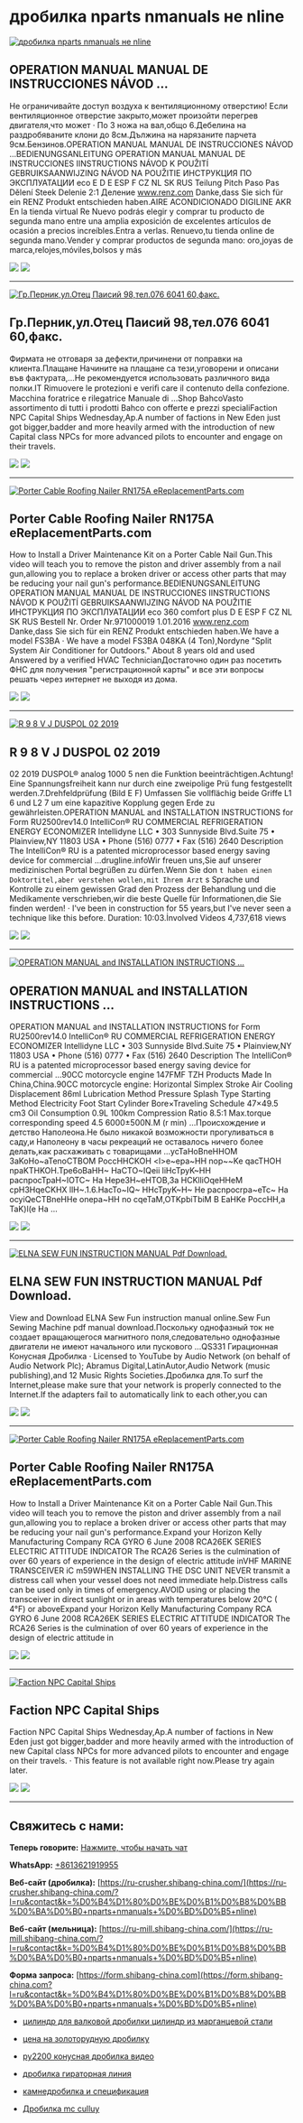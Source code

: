 # дробилка nparts nmanuals не nline

<a href="https://swt.shibang-china.com/?l=ru&img&k=%D0%B4%D1%80%D0%BE%D0%B1%D0%B8%D0%BB%D0%BA%D0%B0+nparts+nmanuals+%D0%BD%D0%B5+nline" target="_blank">![дробилка nparts nmanuals не nline](http://static.shibang-china.com/all-800x300/1402.jpg)</a>

## OPERATION MANUAL MANUAL DE INSTRUCCIONES N&#193;VOD …
Не ограничивайте доступ воздуха к вентиляционному отверстию! Если вентиляционное отверстие закрыто,может произойти перегрев двигателя,что может&nbsp;&#0183;&#32;По 3 ножа на вал,общо 6.Дебелина на раздробяваните клони до 8см.Дължина на нарязаните парчета 9см.Бензинов.OPERATION MANUAL MANUAL DE INSTRUCCIONES N&#193;VOD …BEDIENUNGSANLEITUNG OPERATION MANUAL MANUAL DE INSTRUCCIONES IINSTRUCTIONS N&#193;VOD K POUŽIT&#205; GEBRUIKSAANWIJZING N&#193;VOD NA POUŽITIE ИНСТРУКЦИЯ ПО ЭКСПЛУАТАЦИИ eco E D E ESP F CZ NL SK RUS Teilung Pitch Paso Pas Dělen&#237; Steek Delenie 2:1 Деление www.renz.com Danke,dass Sie sich f&#252;r ein RENZ Produkt entschieden haben.AIRE ACONDICIONADO DIGILINE AKR En la tienda virtual Re Nuevo podr&#225;s elegir y comprar tu producto de segunda mano entre una amplia exposici&#243;n de excelentes art&#237;culos de ocasi&#243;n a precios incre&#237;bles.Entra a verlas. Renuevo,tu tienda online de segunda mano.Vender y comprar productos de segunda mano: oro,joyas de marca,relojes,m&#243;viles,bolsos y m&#225;s


<a href="https://whatsapp.shibangsoft.com/WhatsApp.php" target="_blank" title="WhatsApp">![](http://static.shibang-china.com/icon/whatsapp.png)</a> <a href="https://swt.shibang-china.com/?l=ru&icon&k=%D0%B4%D1%80%D0%BE%D0%B1%D0%B8%D0%BB%D0%BA%D0%B0+nparts+nmanuals+%D0%BD%D0%B5+nline" target="_blank">![](http://static.shibang-china.com/icon/chat-ru.png)</a>

---

<a href="https://swt.shibang-china.com/?l=ru&img&k=%D0%B4%D1%80%D0%BE%D0%B1%D0%B8%D0%BB%D0%BA%D0%B0+nparts+nmanuals+%D0%BD%D0%B5+nline" target="_blank">![Гр.Перник,ул.Отец Паисий 98,тел.076 6041 60,факс.](http://static.shibang-china.com/all-800x300/282.jpg)</a>

## Гр.Перник,ул.Отец Паисий 98,тел.076 6041 60,факс.
Фирмата не отговаря за дефекти,причинени от поправки на клиента.Плащане Начините на плащане са тези,уговорени и описани във фактурата,…Не рекомендуется использовать различного вида полки.IT Rimuovere le protezioni e veriﬁ care il contenuto della confezione. Macchina foratrice e rilegatrice Manuale di …Shop BahcoVasto assortimento di tutti i prodotti Bahco con offerte e prezzi specialiFaction NPC Capital Ships Wednesday,Ap.A number of factions in New Eden just got bigger,badder and more heavily armed with the introduction of new Capital class NPCs for more advanced pilots to encounter and engage on their travels.


<a href="https://whatsapp.shibangsoft.com/WhatsApp.php" target="_blank" title="WhatsApp">![](http://static.shibang-china.com/icon/whatsapp.png)</a> <a href="https://swt.shibang-china.com/?l=ru&icon&k=%D0%B4%D1%80%D0%BE%D0%B1%D0%B8%D0%BB%D0%BA%D0%B0+nparts+nmanuals+%D0%BD%D0%B5+nline" target="_blank">![](http://static.shibang-china.com/icon/chat-ru.png)</a>

---

<a href="https://swt.shibang-china.com/?l=ru&img&k=%D0%B4%D1%80%D0%BE%D0%B1%D0%B8%D0%BB%D0%BA%D0%B0+nparts+nmanuals+%D0%BD%D0%B5+nline" target="_blank">![Porter Cable Roofing Nailer RN175A eReplacementParts.com](http://static.shibang-china.com/all-800x300/92.jpg)</a>

## Porter Cable Roofing Nailer RN175A eReplacementParts.com
How to Install a Driver Maintenance Kit on a Porter Cable Nail Gun.This video will teach you to remove the piston and driver assembly from a nail gun,allowing you to replace a broken driver or access other parts that may be reducing your nail gun's performance.BEDIENUNGSANLEITUNG OPERATION MANUAL MANUAL DE INSTRUCCIONES IINSTRUCTIONS N&#193;VOD K POUŽIT&#205; GEBRUIKSAANWIJZING N&#193;VOD NA POUŽITIE ИНСТРУКЦИЯ ПО ЭКСПЛУАТАЦИИ eco 360 comfort plus D E ESP F CZ NL SK RUS Bestell Nr. Order Nr.971000019 1.01.2016 www.renz.com Danke,dass Sie sich f&#252;r ein RENZ Produkt entschieden haben.We have a model FS3BA&nbsp;&#0183;&#32;We have a model FS3BA 048KA (4 Ton),Nordyne &quot;Split System Air Conditioner for Outdoors.&quot; About 8 years old and used Answered by a verified HVAC TechnicianДостаточно один раз посетить ФНС для получения &quot;регистрационной карты&quot; и все эти вопросы решать через интернет не выходя из дома.


<a href="https://whatsapp.shibangsoft.com/WhatsApp.php" target="_blank" title="WhatsApp">![](http://static.shibang-china.com/icon/whatsapp.png)</a> <a href="https://swt.shibang-china.com/?l=ru&icon&k=%D0%B4%D1%80%D0%BE%D0%B1%D0%B8%D0%BB%D0%BA%D0%B0+nparts+nmanuals+%D0%BD%D0%B5+nline" target="_blank">![](http://static.shibang-china.com/icon/chat-ru.png)</a>

---

<a href="https://swt.shibang-china.com/?l=ru&img&k=%D0%B4%D1%80%D0%BE%D0%B1%D0%B8%D0%BB%D0%BA%D0%B0+nparts+nmanuals+%D0%BD%D0%B5+nline" target="_blank">![R 9 8 V J DUSPOL 02 2019](http://static.shibang-china.com/all-800x300/1295.jpg)</a>

## R 9 8 V J DUSPOL 02 2019
02 2019 DUSPOL&#174; analog 1000 5 nen die Funktion beeintr&#228;chtigen.Achtung! Eine Spannungsfreiheit kann nur durch eine zweipolige Pr&#252; fung festgestellt werden.7.Drehfeldpr&#252;fung (Bild E F) Umfassen Sie vollfl&#228;chig beide Griffe L1 6 und L2 7 um eine kapazitive Kopplung gegen Erde zu gew&#228;hrleisten.OPERATION MANUAL and INSTALLATION INSTRUCTIONS for Form RU2500rev14.0 IntelliCon&#174; RU COMMERCIAL REFRIGERATION ENERGY ECONOMIZER Intellidyne LLC • 303 Sunnyside Blvd.Suite 75 • Plainview,NY 11803 USA • Phone (516) 0777 • Fax (516) 2640 Description The IntelliCon&#174; RU is a patented microprocessor based energy saving device for commercial …drugline.infoWir freuen uns,Sie auf unserer medizinischen Portal begr&#252;&#223;en zu d&#252;rfen.Wenn Sie don `t haben einen Doktortitel,aber verstehen wollen,mit Ihrem Arzt` s Sprache und Kontrolle zu einem gewissen Grad den Prozess der Behandlung und die Medikamente verschrieben,wir die beste Quelle f&#252;r Informationen,die Sie finden werden!&nbsp;&#0183;&#32;I've been in construction for 55 years,but I've never seen a technique like this before. Duration: 10:03.İnvolved Videos 4,737,618 views


<a href="https://whatsapp.shibangsoft.com/WhatsApp.php" target="_blank" title="WhatsApp">![](http://static.shibang-china.com/icon/whatsapp.png)</a> <a href="https://swt.shibang-china.com/?l=ru&icon&k=%D0%B4%D1%80%D0%BE%D0%B1%D0%B8%D0%BB%D0%BA%D0%B0+nparts+nmanuals+%D0%BD%D0%B5+nline" target="_blank">![](http://static.shibang-china.com/icon/chat-ru.png)</a>

---

<a href="https://swt.shibang-china.com/?l=ru&img&k=%D0%B4%D1%80%D0%BE%D0%B1%D0%B8%D0%BB%D0%BA%D0%B0+nparts+nmanuals+%D0%BD%D0%B5+nline" target="_blank">![OPERATION MANUAL and INSTALLATION INSTRUCTIONS …](http://static.shibang-china.com/all-800x300/122.jpg)</a>

## OPERATION MANUAL and INSTALLATION INSTRUCTIONS …
OPERATION MANUAL and INSTALLATION INSTRUCTIONS for Form RU2500rev14.0 IntelliCon&#174; RU COMMERCIAL REFRIGERATION ENERGY ECONOMIZER Intellidyne LLC • 303 Sunnyside Blvd.Suite 75 • Plainview,NY 11803 USA • Phone (516) 0777 • Fax (516) 2640 Description The IntelliCon&#174; RU is a patented microprocessor based energy saving device for commercial …90CC motorcycle engine 147FMF TZH Products Made In China,China.90CC motorcycle engine: Horizontal Simplex Stroke Air Cooling Displacement 86ml Lubrication Method Pressure Splash Type Starting Method Electricity Foot Start Cylinder Bore&#215;Traveling Schedule 47&#215;49.5 cm3 Oil Consumption 0.9L 100km Compression Ratio 8.5:1 Max.torque corresponding speed 4.5 6000&#177;500N.M (r min) …Происхождение и детство Наполеона.Не было никакой возможности прогуливаться в саду,и Наполеону в часы рекреаций не оставалось ничего более делать,как расхаживать с товарищами …ycTaHoBneHHOM 3aKoHo~aTenoCTBOM PoccHHCKOH &lt;l&gt;e~epa~HH nop~~Ke qacTHOH npaKTHKOH.Tpe6oBaHH~ HaCTO~IQeii liHcTpyK~HH pacnpocTpaH~IOTC~ Ha Hepe3H~eHTOB,3a HCKlliOqeHHeM cpH3HqeCKHX llH~.1.6.HacTo~IQ~ HHcTpyK~H~ He pacnpocrpa~eTc~ Ha ocyiQeCTBneHHe onepa~HH no cqeTaM,OTKpbiTbiM B EaHKe PoccHH,a TaK)l(e Ha …


<a href="https://whatsapp.shibangsoft.com/WhatsApp.php" target="_blank" title="WhatsApp">![](http://static.shibang-china.com/icon/whatsapp.png)</a> <a href="https://swt.shibang-china.com/?l=ru&icon&k=%D0%B4%D1%80%D0%BE%D0%B1%D0%B8%D0%BB%D0%BA%D0%B0+nparts+nmanuals+%D0%BD%D0%B5+nline" target="_blank">![](http://static.shibang-china.com/icon/chat-ru.png)</a>

---

<a href="https://swt.shibang-china.com/?l=ru&img&k=%D0%B4%D1%80%D0%BE%D0%B1%D0%B8%D0%BB%D0%BA%D0%B0+nparts+nmanuals+%D0%BD%D0%B5+nline" target="_blank">![ELNA SEW FUN INSTRUCTION MANUAL Pdf Download.](http://static.shibang-china.com/all-800x300/967.jpg)</a>

## ELNA SEW FUN INSTRUCTION MANUAL Pdf Download.
View and Download ELNA Sew Fun instruction manual online.Sew Fun Sewing Machine pdf manual download.Поскольку однофазный ток не создает вращающегося магнитного поля,следовательно однофазные двигатели не имеют начального или пускового …QS331 Гирационная Конусная Дробилка&nbsp;&#0183;&#32;Licensed to YouTube by Audio Network (on behalf of Audio Network Plc); Abramus Digital,LatinAutor,Audio Network (music publishing),and 12 Music Rights Societies.Дробилка для.To surf the Internet,please make sure that your network is properly connected to the Internet.If the adapters fail to automatically link to each other,you can


<a href="https://whatsapp.shibangsoft.com/WhatsApp.php" target="_blank" title="WhatsApp">![](http://static.shibang-china.com/icon/whatsapp.png)</a> <a href="https://swt.shibang-china.com/?l=ru&icon&k=%D0%B4%D1%80%D0%BE%D0%B1%D0%B8%D0%BB%D0%BA%D0%B0+nparts+nmanuals+%D0%BD%D0%B5+nline" target="_blank">![](http://static.shibang-china.com/icon/chat-ru.png)</a>

---

<a href="https://swt.shibang-china.com/?l=ru&img&k=%D0%B4%D1%80%D0%BE%D0%B1%D0%B8%D0%BB%D0%BA%D0%B0+nparts+nmanuals+%D0%BD%D0%B5+nline" target="_blank">![Porter Cable Roofing Nailer RN175A eReplacementParts.com](http://static.shibang-china.com/all-800x300/631.jpg)</a>

## Porter Cable Roofing Nailer RN175A eReplacementParts.com
How to Install a Driver Maintenance Kit on a Porter Cable Nail Gun.This video will teach you to remove the piston and driver assembly from a nail gun,allowing you to replace a broken driver or access other parts that may be reducing your nail gun's performance.Expand your Horizon Kelly Manufacturing Company RCA GYRO 6 June 2008 RCA26EK SERIES ELECTRIC ATTITUDE INDICATOR The RCA26 Series is the culmination of over 60 years of experience in the design of electric attitude inVHF MARINE TRANSCEIVER iC m59WHEN INSTALLING THE DSC UNIT NEVER transmit a distress call when your vessel does not need immediate help.Distress calls can be used only in times of emergency.AVOID using or placing the transceiver in direct sunlight or in areas with temperatures below 20&#176;C ( 4&#176;F) or aboveExpand your Horizon Kelly Manufacturing Company RCA GYRO 6 June 2008 RCA26EK SERIES ELECTRIC ATTITUDE INDICATOR The RCA26 Series is the culmination of over 60 years of experience in the design of electric attitude in


<a href="https://whatsapp.shibangsoft.com/WhatsApp.php" target="_blank" title="WhatsApp">![](http://static.shibang-china.com/icon/whatsapp.png)</a> <a href="https://swt.shibang-china.com/?l=ru&icon&k=%D0%B4%D1%80%D0%BE%D0%B1%D0%B8%D0%BB%D0%BA%D0%B0+nparts+nmanuals+%D0%BD%D0%B5+nline" target="_blank">![](http://static.shibang-china.com/icon/chat-ru.png)</a>

---

<a href="https://swt.shibang-china.com/?l=ru&img&k=%D0%B4%D1%80%D0%BE%D0%B1%D0%B8%D0%BB%D0%BA%D0%B0+nparts+nmanuals+%D0%BD%D0%B5+nline" target="_blank">![Faction NPC Capital Ships](http://static.shibang-china.com/all-800x300/614.jpg)</a>

## Faction NPC Capital Ships
Faction NPC Capital Ships Wednesday,Ap.A number of factions in New Eden just got bigger,badder and more heavily armed with the introduction of new Capital class NPCs for more advanced pilots to encounter and engage on their travels.&nbsp;&#0183;&#32;This feature is not available right now.Please try again later.

<a href="https://whatsapp.shibangsoft.com/WhatsApp.php" target="_blank" title="WhatsApp">![](http://static.shibang-china.com/icon/whatsapp.png)</a> <a href="https://swt.shibang-china.com/?l=ru&icon&k=%D0%B4%D1%80%D0%BE%D0%B1%D0%B8%D0%BB%D0%BA%D0%B0+nparts+nmanuals+%D0%BD%D0%B5+nline" target="_blank">![](http://static.shibang-china.com/icon/chat-ru.png)</a>

---
## Свяжитесь с нами:

**Теперь говорите:** [Нажмите, чтобы начать чат](https://swt.shibang-china.com?l=ru&contact&k=%D0%B4%D1%80%D0%BE%D0%B1%D0%B8%D0%BB%D0%BA%D0%B0+nparts+nmanuals+%D0%BD%D0%B5+nline)

**WhatsApp:**  [+8613621919955](https://whatsapp.shibangsoft.com/WhatsApp.php)

**Веб-сайт (дробилка):** [https://ru-crusher.shibang-china.com/](https://ru-crusher.shibang-china.com/?l=ru&contact&k=%D0%B4%D1%80%D0%BE%D0%B1%D0%B8%D0%BB%D0%BA%D0%B0+nparts+nmanuals+%D0%BD%D0%B5+nline)

**Веб-сайт (мельница):** [https://ru-mill.shibang-china.com/](https://ru-mill.shibang-china.com/?l=ru&contact&k=%D0%B4%D1%80%D0%BE%D0%B1%D0%B8%D0%BB%D0%BA%D0%B0+nparts+nmanuals+%D0%BD%D0%B5+nline)

**Форма запроса:** [https://form.shibang-china.com](https://form.shibang-china.com?l=ru&contact&k=%D0%B4%D1%80%D0%BE%D0%B1%D0%B8%D0%BB%D0%BA%D0%B0+nparts+nmanuals+%D0%BD%D0%B5+nline)

* [цилиндр для валковой дробилки цилиндр из марганцевой стали](../125/%D1%86%D0%B8%D0%BB%D0%B8%D0%BD%D0%B4%D1%80%20%D0%B4%D0%BB%D1%8F%20%D0%B2%D0%B0%D0%BB%D0%BA%D0%BE%D0%B2%D0%BE%D0%B9%20%D0%B4%D1%80%D0%BE%D0%B1%D0%B8%D0%BB%D0%BA%D0%B8%20%D1%86%D0%B8%D0%BB%D0%B8%D0%BD%D0%B4%D1%80%20%D0%B8%D0%B7%20%D0%BC%D0%B0%D1%80%D0%B3%D0%B0%D0%BD%D1%86%D0%B5%D0%B2%D0%BE%D0%B9%20%D1%81%D1%82%D0%B0%D0%BB%D0%B8.md)

* [цена на золоторудную дробилку](../125/%D1%86%D0%B5%D0%BD%D0%B0%20%D0%BD%D0%B0%20%D0%B7%D0%BE%D0%BB%D0%BE%D1%82%D0%BE%D1%80%D1%83%D0%B4%D0%BD%D1%83%D1%8E%20%D0%B4%D1%80%D0%BE%D0%B1%D0%B8%D0%BB%D0%BA%D1%83.md)

* [py2200 конусная дробилка видео](../124/py2200%20%D0%BA%D0%BE%D0%BD%D1%83%D1%81%D0%BD%D0%B0%D1%8F%20%D0%B4%D1%80%D0%BE%D0%B1%D0%B8%D0%BB%D0%BA%D0%B0%20%D0%B2%D0%B8%D0%B4%D0%B5%D0%BE.md)

* [дробилка гираторная линия](../122/%D0%B4%D1%80%D0%BE%D0%B1%D0%B8%D0%BB%D0%BA%D0%B0%20%D0%B3%D0%B8%D1%80%D0%B0%D1%82%D0%BE%D1%80%D0%BD%D0%B0%D1%8F%20%D0%BB%D0%B8%D0%BD%D0%B8%D1%8F.md)

* [камнедробилка и спецификация](../122/%D0%BA%D0%B0%D0%BC%D0%BD%D0%B5%D0%B4%D1%80%D0%BE%D0%B1%D0%B8%D0%BB%D0%BA%D0%B0%20%D0%B8%20%D1%81%D0%BF%D0%B5%D1%86%D0%B8%D1%84%D0%B8%D0%BA%D0%B0%D1%86%D0%B8%D1%8F.md)

* [Дробилка mc culluy](../125/%D0%94%D1%80%D0%BE%D0%B1%D0%B8%D0%BB%D0%BA%D0%B0%20mc%20culluy.md)